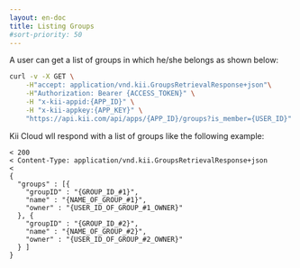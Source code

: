 ```yaml
---
layout: en-doc
title: Listing Groups
#sort-priority: 50
---
```

A user can get a list of groups in which he/she belongs as shown below:

```sh
curl -v -X GET \
    -H"accept: application/vnd.kii.GroupsRetrievalResponse+json"\
    -H"Authorization: Bearer {ACCESS_TOKEN}" \
    -H "x-kii-appid:{APP_ID}" \
    -H "x-kii-appkey:{APP_KEY}" \
    "https://api.kii.com/api/apps/{APP_ID}/groups?is_member={USER_ID}"
```

Kii Cloud wll respond with a list of groups like the following example:

```
< 200
< Content-Type: application/vnd.kii.GroupsRetrievalResponse+json
<
{
  "groups" : [{
    "groupID" : "{GROUP_ID_#1}",
    "name" : "{NAME_OF_GROUP_#1}",
    "owner" : "{USER_ID_OF_GROUP_#1_OWNER}"
  }, {
    "groupID" : "{GROUP_ID_#2}",
    "name" : "{NAME_OF_GROUP_#2}",
    "owner" : "{USER_ID_OF_GROUP_#2_OWNER}"
  } ]
}
```
